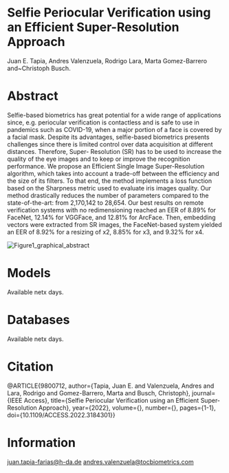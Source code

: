 # Selfie Periocular Verification using an Efficient Super-Resolution Approach

Juan E. Tapia, Andres Valenzuela, Rodrigo Lara, Marta Gomez-Barrero and~Christoph Busch.

# Abstract
Selfie-based biometrics has great potential for a wide range of applications since, e.g.
periocular verification is contactless and is safe to use in pandemics such as COVID-19, when a major
portion of a face is covered by a facial mask. Despite its advantages, selfie-based biometrics presents
challenges since there is limited control over data acquisition at different distances. Therefore, Super-
Resolution (SR) has to be used to increase the quality of the eye images and to keep or improve the
recognition performance. We propose an Efficient Single Image Super-Resolution algorithm, which takes
into account a trade-off between the efficiency and the size of its filters. To that end, the method implements
a loss function based on the Sharpness metric used to evaluate iris images quality. Our method drastically
reduces the number of parameters compared to the state-of-the-art: from 2,170,142 to 28,654. Our best
results on remote verification systems with no redimensioning reached an EER of 8.89% for FaceNet,
12.14% for VGGFace, and 12.81% for ArcFace. Then, embedding vectors were extracted from SR images,
the FaceNet-based system yielded an EER of 8.92% for a resizing of x2, 8.85% for x3, and 9.32% for x4.

![Figure1_graphical_abstract](https://user-images.githubusercontent.com/45126159/173895776-e3033d81-ee3f-4e61-8bff-620f7f07a8c7.png)


# Models

Available netx days.

# Databases

Available netx days.

# Citation 

@ARTICLE{9800712,
  author={Tapia, Juan E. and Valenzuela, Andres and Lara, Rodrigo and Gomez-Barrero, Marta and Busch, Christoph},
  journal={IEEE Access}, 
  title={Selfie Periocular Verification using an Efficient Super-Resolution Approach}, 
  year={2022},
  volume={},
  number={},
  pages={1-1},
  doi={10.1109/ACCESS.2022.3184301}}


# Information
juan.tapia-farias@h-da.de
andres.valenzuela@tocbiometrics.com
